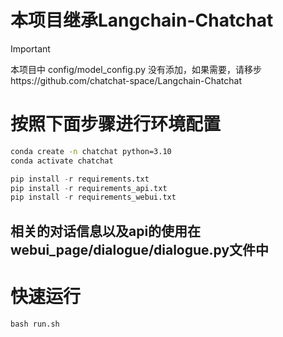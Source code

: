 # 本项目继承Langchain-Chatchat


> [!IMPORTANT]
> 本项目中 config/model_config.py 没有添加，如果需要，请移步https://github.com/chatchat-space/Langchain-Chatchat


# 按照下面步骤进行环境配置
```bash
conda create -n chatchat python=3.10
conda activate chatchat
```
```python
pip install -r requirements.txt 
pip install -r requirements_api.txt
pip install -r requirements_webui.txt
```
## 相关的对话信息以及api的使用在webui_page/dialogue/dialogue.py文件中
# 快速运行
`bash run.sh`
